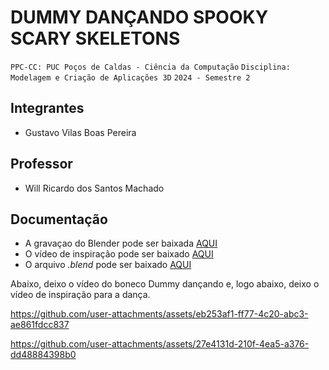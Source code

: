 # DUMMY DANÇANDO SPOOKY SCARY SKELETONS

`PPC-CC: PUC Poços de Caldas - Ciência da Computação`
`Disciplina: Modelagem e Criação de Aplicações 3D`
`2024 - Semestre 2`

## Integrantes

- Gustavo Vilas Boas Pereira

## Professor

- Will Ricardo dos Santos Machado

## Documentação

- A gravaçao do Blender pode ser baixada [AQUI](https://github.com/ICEI-PUC-Minas-PPC-CC/ppc-cc-2024-2-p2-mod3d-noite-tarefa4-parte2-gustavo_vilas_boas/blob/main/gravacao-blender.mpeg)<br>
- O vídeo de inspiração pode ser baixado [AQUI](https://github.com/ICEI-PUC-Minas-PPC-CC/ppc-cc-2024-2-p2-mod3d-noite-tarefa4-parte2-gustavo_vilas_boas/blob/main/inspiracao.mpeg)
- O arquivo <i>.blend</i> pode ser baixado [AQUI](https://github.com/ICEI-PUC-Minas-PPC-CC/ppc-cc-2024-2-p2-mod3d-noite-tarefa4-parte2-gustavo_vilas_boas/blob/main/dummy-dancando.blend)

Abaixo, deixo o vídeo do boneco Dummy dançando e, logo abaixo, deixo o vídeo de inspiração para a dança.


https://github.com/user-attachments/assets/eb253af1-ff77-4c20-abc3-ae861fdcc837


https://github.com/user-attachments/assets/27e4131d-210f-4ea5-a376-dd48884398b0


